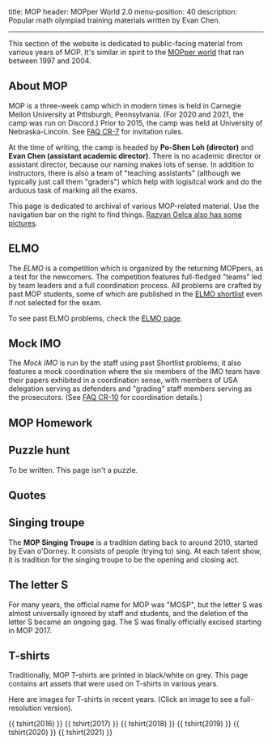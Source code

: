 title: MOP
header: MOPper World 2.0
menu-position: 40
description: Popular math olympiad training materials written by Evan Chen.

---



This section of the website is dedicated to public-facing
material from various years of MOP.
It's similar in spirit to the [MOPper world](http://moppers.kaseorg.com/)
that ran between 1997 and 2004.

## About MOP

MOP is a three-week camp which in modern times is held in Carnegie Mellon
University at Pittsburgh, Pennsylvania.
(For 2020 and 2021, the camp was run on Discord.)
Prior to 2015, the camp was held at University of Nebraska-Lincoln.
See [FAQ CR-7](https://web.evanchen.cc/faq-rules.html#CR-7)
for invitation rules.

At the time of writing, the camp is headed by **Po-Shen Loh (director)**
and **Evan Chen (assistant academic director)**.
There is no academic director or assistant director,
because our naming makes lots of sense.
In addition to instructors,
there is also a team of "teaching assistants"
(although we typically just call them "graders")
which help with logisitcal work and do the arduous task of marking all the exams.

This page is dedicated to archival of various MOP-related material.
Use the navigation bar on the right to find things.
[Razvan Gelca also has some pictures](https://www.math.ttu.edu/~rgelca/photos.html).

## ELMO

The *ELMO* is a competition which is organized by
the returning MOPpers, as a test for the newcomers.
The competition features full-fledged "teams" led by team leaders
and a full coordination process.
All problems are crafted by past MOP students,
some of which are published in the
[ELMO shortlist](https://web.evanchen.cc/elmo/problems.html)
even if not selected for the exam.

To see past ELMO problems, check the [ELMO page](elmo/).

## Mock IMO

The *Mock IMO* is run by the staff using past Shortlist problems;
it also features a mock coordination where the six members of the IMO
team have their papers exhibited in a coordination sense,
with members of USA delegation serving as defenders
and "grading" staff members serving as the prosecutors.
(See [FAQ CR-10](https://web.evanchen.cc/faq-rules.html#CR-10)
for coordination details.)

<!-- TODO link -->

## MOP Homework

<!-- TODO link -->

## Puzzle hunt

To be written. This page isn't a puzzle.

## Quotes

<!-- TODO link -->

## Singing troupe

The **MOP Singing Troupe** is a tradition dating back to around 2010,
started by Evan o'Dorney.
It consists of people (trying to) sing.
At each talent show, it is tradition for the singing troupe
to be the opening and closing act.

## The letter S

For many years, the official name for MOP was "MOSP",
but the letter S was almost universally ignored by staff and students,
and the deletion of the letter S became an ongoing gag.
The S was finally officially excised starting in MOP 2017.

<!-- TODO write -->

## T-shirts

Traditionally, MOP T-shirts are printed in black/white on grey.
This page contains art assets that were used on T-shirts in various years.

Here are images for T-shirts in recent years.
(Click an image to see a full-resolution version).

{{ tshirt(2016) }}
{{ tshirt(2017) }}
{{ tshirt(2018) }}
{{ tshirt(2019) }}
{{ tshirt(2020) }}
{{ tshirt(2021) }}

<style type="text/css">
a.tshirt-link img.tshirt {
	width: 150px;
	border: 2px grey solid;
	border-radius: 5px;
	margin: 7px 7px;
}
img.tshirt:hover {
	box-shadow: 0px 0px 35px #dddd33;
}
</style>
